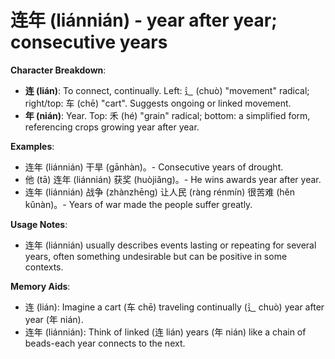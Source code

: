 # **连年 (liánnián) - year after year; consecutive years**

**Character Breakdown**:  
- **连 (lián)**: To connect, continually. Left: 辶 (chuò) "movement" radical; right/top: 车 (chē) "cart". Suggests ongoing or linked movement.  
- **年 (nián)**: Year. Top: 禾 (hé) "grain" radical; bottom: a simplified form, referencing crops growing year after year.

**Examples**:  
- 连年 (liánnián) 干旱 (gānhàn)。- Consecutive years of drought.  
- 他 (tā) 连年 (liánnián) 获奖 (huòjiǎng)。- He wins awards year after year.  
- 连年 (liánnián) 战争 (zhànzhēng) 让人民 (ràng rénmín) 很苦难 (hěn kǔnàn)。- Years of war made the people suffer greatly.

**Usage Notes**:  
- 连年 (liánnián) usually describes events lasting or repeating for several years, often something undesirable but can be positive in some contexts.

**Memory Aids**:  
- 连 (lián): Imagine a cart (车 chē) traveling continually (辶 chuò) year after year (年 nián).  
- 连年 (liánnián): Think of linked (连 lián) years (年 nián) like a chain of beads-each year connects to the next.